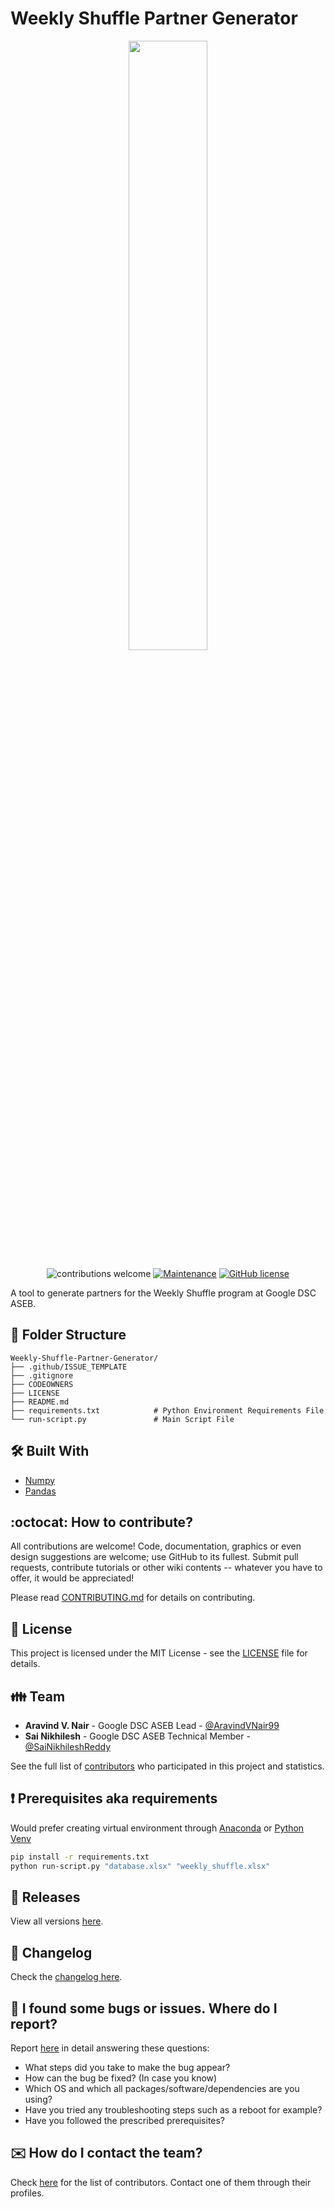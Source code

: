 # Weekly Shuffle Partner Generator

<div align="center">
    <a href="https://github.com/DSC-ASEB/Weekly-Shuffle-Partner-Generator/blob/script/Weekly%20Shuffle.png">
        <img width="50%" src="https://raw.githubusercontent.com/DSC-ASEB/Weekly-Shuffle-Partner-Generator/script/Weekly%20Shuffle.png">
    </a>
</div>

<div align="center">

![contributions welcome](https://img.shields.io/badge/contributions-welcome-brightgreen.svg?style=flat) [![Maintenance](https://img.shields.io/badge/Maintained%3F-yes-green.svg)](https://github.com/DSC-ASEB/Weekly-Shuffle-Partner-Generator/graphs/commit-activity) [![GitHub license](https://img.shields.io/badge/license-MIT-blue.svg?style=flat-square)](https://github.com/DSC-ASEB/Weekly-Shuffle-Partner-Generator/blob/master/LICENSE)

</div>

A tool to generate partners for the Weekly Shuffle program at Google DSC ASEB.

## :open_file_folder: Folder Structure

    Weekly-Shuffle-Partner-Generator/
    ├── .github/ISSUE_TEMPLATE
    ├── .gitignore
    ├── CODEOWNERS
    ├── LICENSE
    ├── README.md
    ├── requirements.txt            # Python Environment Requirements File
    └── run-script.py               # Main Script File

## 🛠️ Built With

- [Numpy]()
- [Pandas]()

## :octocat: How to contribute?

All contributions are welcome! Code, documentation, graphics or even design suggestions are welcome; use GitHub to its fullest. Submit pull requests, contribute tutorials or other wiki contents -- whatever you have to offer, it would be appreciated!

Please read [CONTRIBUTING.md](CONTRIBUTING.md) for details on contributing.

## :scroll: License

This project is licensed under the MIT License - see the [LICENSE](LICENSE) file for details.

## :family: Team

- **Aravind V. Nair** - Google DSC ASEB Lead - [@AravindVNair99](https://github.com/AravindVNair99)
- **Sai Nikhilesh** - Google DSC ASEB Technical Member - [@SaiNikhileshReddy](https://github.com/SaiNikhileshReddy)

See the full list of [contributors](https://github.com/DSC-ASEB/Weekly-Shuffle-Partner-Generator/graphs/contributors) who participated in this project and statistics.

## :heavy_exclamation_mark: Prerequisites aka requirements

Would prefer creating virtual environment through [Anaconda](https://www.anaconda.com/products/individual) or [Python Venv](https://docs.python.org/3/library/venv.html)

```bash
pip install -r requirements.txt
python run-script.py "database.xlsx" "weekly_shuffle.xlsx"
```

## :bookmark: Releases

View all versions [here](https://github.com/DSC-ASEB/Weekly-Shuffle-Partner-Generator/releases).

## :scroll: Changelog

Check the [changelog here](https://github.com/DSC-ASEB/Weekly-Shuffle-Partner-Generator/commits/main).

## :memo: I found some bugs or issues. Where do I report?

Report [here](https://github.com/DSC-ASEB/Weekly-Shuffle-Partner-Generator/issues/new/choose) in detail answering these questions:

- What steps did you take to make the bug appear?
- How can the bug be fixed? (In case you know)
- Which OS and which all packages/software/dependencies are you using?
- Have you tried any troubleshooting steps such as a reboot for example?
- Have you followed the prescribed prerequisites?

## :envelope: How do I contact the team?

Check [here](https://github.com/DSC-ASEB/Weekly-Shuffle-Partner-Generator/graphs/contributors) for the list of contributors. Contact one of them through their profiles.
